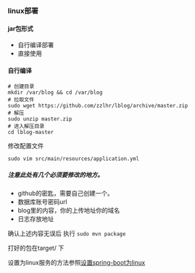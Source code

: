 ### linux部署

#### jar包形式

- 自行编译部署
- 直接使用

#### 自行编译

```sehll 
# 创建目录
mkdir /var/blog && cd /var/blog
# 拉取文件
sudo wget https://github.com/zzlhr/lblog/archive/master.zip
# 解压
sudo unzip master.zip
# 进入解压目录
cd lblog-master
```

修改配置文件

```sudo vim src/main/resources/application.yml```
##### 注意此处有几个必须要修改的地方。
- github的密匙，需要自己创建一个。
- 数据库账号密码url
- blog里的内容，你的上传地址你的域名
- 日志存放地址


确认上述内容无误后
执行
```sudo mvn package```

打好的包在target/ 下

设置为linux服务的方法参照[设置spring-boot为linux](https://www.cnblogs.com/zhengshiqiang47/p/8119944.html)






